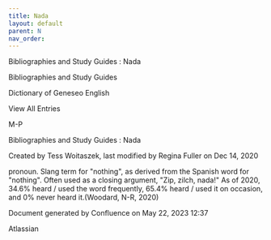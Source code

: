 ```yaml
---
title: Nada
layout: default
parent: N
nav_order:
---
```


Bibliographies and Study Guides : Nada

Bibliographies and Study Guides

Dictionary of Geneseo English

View All Entries

M-P

Bibliographies and Study Guides : Nada

Created by  Tess Woitaszek, last modified by  Regina Fuller on Dec 14, 2020

pronoun. Slang term for &quot;nothing&quot;, as derived from the Spanish word for &quot;nothing&quot;. Often used as a closing argument, &quot;Zip, zilch, nada!&quot; As of 2020, 34.6% heard / used the word frequently, 65.4% heard / used it on occasion, and 0% never heard it.(Woodard, N-R, 2020)

Document generated by Confluence on May 22, 2023 12:37

Atlassian
